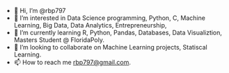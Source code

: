 - 👋 Hi, I’m @rbp797
- 👀 I’m interested in Data Science programming, Python, C, Machine Learning, Big Data, Data Analytics, Entrepreneurship, 
- 🌱 I’m currently learning R, Python, Pandas, Databases, Data Visualiztion, Masters Student @ FloridaPoly.
- 💞️ I’m looking to collaborate on Machine Learning projects, Statiscal Learning.
- 📫 How to reach me rbp797@gmail.com.

<!---
rbp797/rbp797 is a ✨ special ✨ repository because its `README.md` (this file) appears on your GitHub profile.
You can click the Preview link to take a look at your changes.
--->
